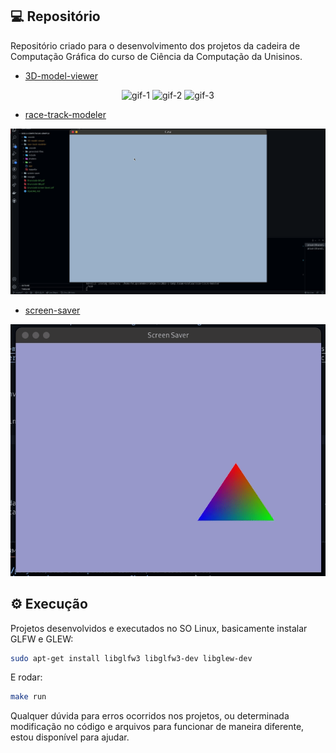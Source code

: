 ## 💻 Repositório

Repositório criado para o desenvolvimento dos projetos da cadeira de Computação Gráfica do curso de Ciência da Computação da Unisinos.

- [3D-model-viewer](https://github.com/FelipeBrenner/2022-2-Computacao-Grafica/tree/master/3D-model-viewer)

<p align="center">
  <img alt="gif-1" title="gif-1" src=".github/gif-1.gif">
  <img alt="gif-2" title="gif-2" src=".github/gif-2.gif">
  <img alt="gif-3" title="gif-3" src=".github/gif-3.gif">
</p>

- [race-track-modeler](https://github.com/FelipeBrenner/2022-2-Computacao-Grafica/tree/master/race-track-modeler)

<p align="center">
  <img alt="gif-4" title="gif-4" src=".github/gif-4.gif">
</p>

- [screen-saver](https://github.com/FelipeBrenner/2022-2-Computacao-Grafica/tree/master/screen-saver)

<p align="center">
  <img alt="gif-5" title="gif-5" src=".github/gif-5.gif">
</p>

## ⚙ Execução

Projetos desenvolvidos e executados no SO Linux, basicamente instalar GLFW e GLEW:

```bash
sudo apt-get install libglfw3 libglfw3-dev libglew-dev
```

E rodar:

```bash
make run
```

Qualquer dúvida para erros ocorridos nos projetos, ou determinada modificação no código e arquivos para funcionar de maneira diferente, estou disponível para ajudar.
